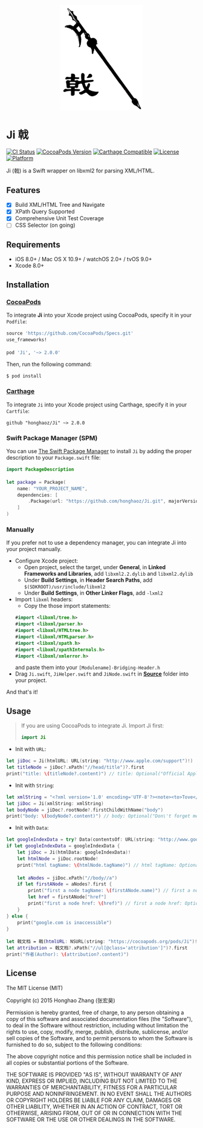 <h3 align="center">
    <img src="Ji.png" width=220 alt="Ji: a Swift XML/HTML parser" />
</h3>

# Ji 戟 
[![CI Status](https://travis-ci.org/honghaoz/Ji.svg?branch=master)](https://travis-ci.org/honghaoz/Ji)
[![CocoaPods Version](https://img.shields.io/cocoapods/v/Ji.svg?style=flat)](http://cocoapods.org/pods/Ji)
[![Carthage Compatible](https://img.shields.io/badge/Carthage-compatible-0473B3.svg?style=flat)](https://github.com/Carthage/Carthage)
[![License](https://img.shields.io/cocoapods/l/Ji.svg?style=flat)](http://cocoapods.org/pods/Ji)
[![Platform](https://img.shields.io/cocoapods/p/Ji.svg?style=flat)](http://cocoapods.org/pods/Ji)

Ji (戟) is a Swift wrapper on libxml2 for parsing XML/HTML.

## Features
- [x] Build XML/HTML Tree and Navigate
- [x] XPath Query Supported
- [x] Comprehensive Unit Test Coverage
- [ ] CSS Selector (on going)

## Requirements

- iOS 8.0+ / Mac OS X 10.9+ / watchOS 2.0+ / tvOS 9.0+
- Xcode 8.0+

## Installation

### [CocoaPods](http://cocoapods.org)

To integrate **Ji** into your Xcode project using CocoaPods, specify it in your `Podfile`:

```ruby
source 'https://github.com/CocoaPods/Specs.git'
use_frameworks!

pod 'Ji', '~> 2.0.0'
```

Then, run the following command:

```bash
$ pod install
```

### [Carthage](http://github.com/Carthage/Carthage)

To integrate `Ji` into your Xcode project using Carthage, specify it in your `Cartfile`:

```ogdl
github "honghaoz/Ji" ~> 2.0.0
```

### Swift Package Manager (SPM)
You can use [The Swift Package Manager](https://swift.org/package-manager) to install `Ji` by adding the proper description to your `Package.swift` file:
```swift
import PackageDescription

let package = Package(
    name: "YOUR_PROJECT_NAME",
    dependencies: [
        .Package(url: "https://github.com/honghaoz/Ji.git", majorVersion: 2)
    ]
)
```

### Manually

If you prefer not to use a dependency manager, you can integrate Ji into your project manually.

- Configure Xcode project:
    - Open project, select the target, under **General**, in **Linked Frameworks and Libraries**, add `libxml2.2.dylib` and `libxml2.dylib`
    - Under **Build Settings**, in **Header Search Paths**, add `$(SDKROOT)/usr/include/libxml2`
    - Under **Build Settings**, in **Other Linker Flags**, add `-lxml2`
- Import `libxml` headers:
    - Copy the those import statements:
    ```swift
    #import <libxml/tree.h>
    #import <libxml/parser.h>
    #import <libxml/HTMLtree.h>
    #import <libxml/HTMLparser.h>
    #import <libxml/xpath.h>
    #import <libxml/xpathInternals.h>
    #import <libxml/xmlerror.h>
    ```
    and paste them into your `[Modulename]-Bridging-Header.h`
- Drag `Ji.swift`, `JiHelper.swift` and `JiNode.swift` in [**Source**](https://github.com/honghaoz/Ji/tree/master/Source) folder into your project.

And that's it!

## Usage

> If you are using CocoaPods to integrate Ji. Import Ji first:
> ```swift
> import Ji
> ```

- Init with `URL`:
```swift
let jiDoc = Ji(htmlURL: URL(string: "http://www.apple.com/support")!)
let titleNode = jiDoc?.xPath("//head/title")?.first
print("title: \(titleNode?.content)") // title: Optional("Official Apple Support")
```

- Init with `String`:
```swift
let xmlString = "<?xml version='1.0' encoding='UTF-8'?><note><to>Tove</to><from>Jani</from><heading>Reminder</heading><body>Don't forget me this weekend!</body></note>"
let jiDoc = Ji(xmlString: xmlString)
let bodyNode = jiDoc?.rootNode?.firstChildWithName("body")
print("body: \(bodyNode?.content)") // body: Optional("Don\'t forget me this weekend!")
```

- Init with `Data`:
```swift
let googleIndexData = try? Data(contentsOf: URL(string: "http://www.google.com")!)
if let googleIndexData = googleIndexData {
	let jiDoc = Ji(htmlData: googleIndexData)!
	let htmlNode = jiDoc.rootNode!
	print("html tagName: \(htmlNode.tagName)") // html tagName: Optional("html")
	
	let aNodes = jiDoc.xPath("//body//a")
	if let firstANode = aNodes?.first {
		print("first a node tagName: \(firstANode.name)") // first a node tagName: Optional("a")
		let href = firstANode["href"]
		print("first a node href: \(href)") // first a node href: Optional("http://www.google.ca/imghp?hl=en&tab=wi")
	}
} else {
	print("google.com is inaccessible")
}

let 戟文档 = 戟(htmlURL: NSURL(string: "https://cocoapods.org/pods/Ji")!)
let attribution = 戟文档?.xPath("//ul[@class='attribution']")?.first
print("作者(Author): \(attribution?.content)")
```

## License

The MIT License (MIT)

Copyright (c) 2015 Honghao Zhang (张宏昊)

Permission is hereby granted, free of charge, to any person obtaining a copy
of this software and associated documentation files (the "Software"), to deal
in the Software without restriction, including without limitation the rights
to use, copy, modify, merge, publish, distribute, sublicense, and/or sell
copies of the Software, and to permit persons to whom the Software is
furnished to do so, subject to the following conditions:

The above copyright notice and this permission notice shall be included in all
copies or substantial portions of the Software.

THE SOFTWARE IS PROVIDED "AS IS", WITHOUT WARRANTY OF ANY KIND, EXPRESS OR
IMPLIED, INCLUDING BUT NOT LIMITED TO THE WARRANTIES OF MERCHANTABILITY,
FITNESS FOR A PARTICULAR PURPOSE AND NONINFRINGEMENT. IN NO EVENT SHALL THE
AUTHORS OR COPYRIGHT HOLDERS BE LIABLE FOR ANY CLAIM, DAMAGES OR OTHER
LIABILITY, WHETHER IN AN ACTION OF CONTRACT, TORT OR OTHERWISE, ARISING FROM,
OUT OF OR IN CONNECTION WITH THE SOFTWARE OR THE USE OR OTHER DEALINGS IN THE
SOFTWARE.

